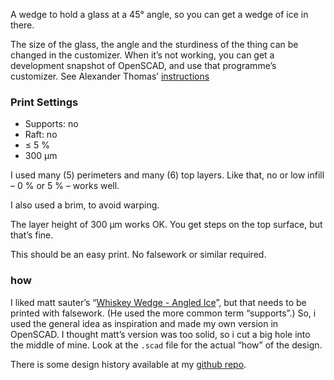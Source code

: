 A wedge to hold a glass at a 45° angle, so you can get a wedge of ice in there.

The size of the glass, the angle and the sturdiness of the thing can be changed in the customizer. When it’s not working, you can get a development snapshot of OpenSCAD, and use that programme’s customizer. See Alexander Thomas’ [instructions](https://www.thingiverse.com/thing:2812634)


### Print Settings

* Supports: no
* Raft: no
* ≤ 5 %
* 300 µm

I used many (5) perimeters and many (6) top layers. Like that, no or low infill – 0 % or 5 % – works well.

I also used a brim, to avoid warping.

The layer height of 300 µm works OK. You get steps on the top surface, but that’s fine.

This should be an easy print. No falsework or similar required.

### how

I liked matt sauter’s “[Whiskey Wedge - Angled Ice](https://www.thingiverse.com/thing:2784800)”, but that needs to be printed with falsework. (He used the more common term “supports”.) So, i used the general idea as inspiration and made my own version in OpenSCAD. I thought matt’s version was too solid, so i cut a big hole into the middle of mine. Look at the `.scad` file for the actual “how” of the design.

There is some design history available at my [github repo](https://github.com/ospalh/3d-printing/tree/develop/tumbler-wedge).
